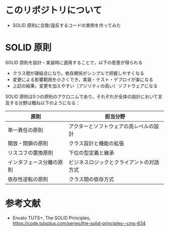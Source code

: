 # このリポジトリについて
- SOLID 原則に合致/違反するコードの実例を作ってみた

# SOLID 原則
SOLID 原則を設計・実装時に適用することで，以下の恩恵が得られる
- クラス間が疎結合になり，依存関係がシンプルで把握しやすくなる
- 変更による影響範囲を小さくでき，実装・テスト・デプロイが楽になる
- 上記の結果，変更を加えやすい（アジリティの高い）ソフトウェアになる

SOLID 原則は5つの原則のアクロニムであり，それぞれが全体の設計において言及する分野は概ね以下のようになる：

|  原則  |  担当分野  |
| ---- | ---- |
|  単一責任の原則  |  アクターとソフトウェアの高レベルの設計  |
|  開放・閉鎖の原則  |  クラス設計と機能の拡張  |
|  リスコフの置換原則  |  下位の型定義と継承  |
|  インタフェース分離の原則  |  ビジネスロジックとクライアントの対話方式  |
|  依存性逆転の原則  |  クラス間の依存方式  |
  

# 参考文献
- Envato TUTS+, The SOLID Principles, https://code.tutsplus.com/series/the-solid-principles--cms-634
